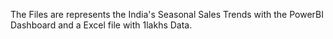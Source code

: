 The Files are represents the India's Seasonal Sales Trends with the PowerBI Dashboard and a Excel file with 1lakhs Data.

